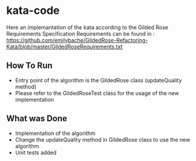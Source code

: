 # kata-code
Here an implemantation of the kata according to the Gilded Rose Requirements Specification
Requirements can be found in : https://github.com/emilybache/GildedRose-Refactoring-Kata/blob/master/GildedRoseRequirements.txt

## How To Run
- Entry point of the algorithm is the GildedRose class (updateQuality method)
- Please refer to the GildedRoseTest class for the usage of the new implementation  

## What was Done
- Implementation of the algorithm
- Change the updateQuality method in GildedRose class to use the new algorithm
- Unit tests added
